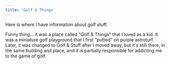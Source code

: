 ```yaml
---
title: 'Golf & Things'
---
```


Here is where I have information about golf stuff.

Funny thing... it was a place called "Golf & Things" that I loved as a kid. It was a miniature golf playground that I first "putted" on purple astroturf. Later, it was changed to Golf & Stuff after I moved away, but it's still there, in the same building and place, and it is partially responsible for addicting me to the game of golf.